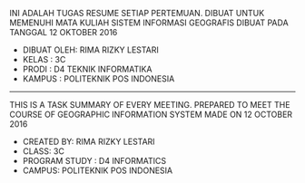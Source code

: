 INI ADALAH TUGAS RESUME SETIAP PERTEMUAN. DIBUAT UNTUK MEMENUHI MATA KULIAH SISTEM INFORMASI GEOGRAFIS
DIBUAT PADA TANGGAL 12 OKTOBER 2016

- DIBUAT OLEH: RIMA RIZKY LESTARI
- KELAS : 3C
- PRODI : D4 TEKNIK INFORMATIKA
- KAMPUS : POLITEKNIK POS INDONESIA

-----------------------------------------------------------------------------------------

THIS IS A TASK SUMMARY OF EVERY MEETING. PREPARED TO MEET THE COURSE OF GEOGRAPHIC INFORMATION SYSTEM
MADE ON 12 OCTOBER 2016

- CREATED BY: RIMA RIZKY LESTARI
- CLASS: 3C
- PROGRAM STUDY : D4 INFORMATICS
- CAMPUS: POLITEKNIK POS INDONESIA

